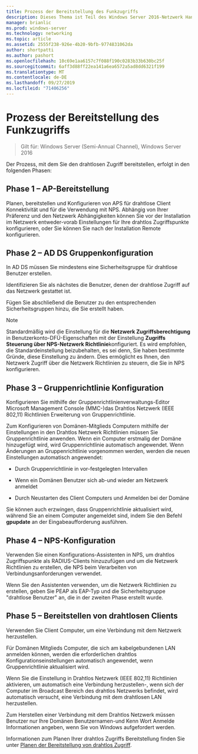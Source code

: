 ```yaml
---
title: Prozess der Bereitstellung des Funkzugriffs
description: Dieses Thema ist Teil des Windows Server 2016-Netzwerk Handbuchs "Bereitstellen von Kenn Wort basiertem 802.1 x authentifizierten drahtlosen Zugriff".
manager: brianlic
ms.prod: windows-server
ms.technology: networking
ms.topic: article
ms.assetid: 2555f238-926e-4b20-9bfb-9774831062da
author: shortpatti
ms.author: pashort
ms.openlocfilehash: 10c69e1aa6157c7f088f190c0283b33b630bc25f
ms.sourcegitcommit: 6aff3d88ff22ea141a6ea6572a5ad8dd6321f199
ms.translationtype: MT
ms.contentlocale: de-DE
ms.lasthandoff: 09/27/2019
ms.locfileid: "71406256"
---
```

# <a name="wireless-access-deployment-process"></a>Prozess der Bereitstellung des Funkzugriffs

>Gilt für: Windows Server (Semi-Annual Channel), Windows Server 2016

Der Prozess, mit dem Sie den drahtlosen Zugriff bereitstellen, erfolgt in den folgenden Phasen:

## <a name="stage-1--ap-deployment"></a>Phase 1 – AP-Bereitstellung

Planen, bereitstellen und Konfigurieren von APS für drahtlose Client Konnektivität und für die Verwendung mit NPS. Abhängig von Ihrer Präferenz und den Netzwerk Abhängigkeiten können Sie vor der Installation im Netzwerk entweder\-vorab Einstellungen für Ihre drahtlos Zugriffspunkte konfigurieren, oder Sie können Sie nach der Installation Remote konfigurieren.

## <a name="stage-2--adds-group-configuration"></a>Phase 2 – AD DS Gruppenkonfiguration

In AD DS müssen Sie mindestens eine Sicherheitsgruppe für drahtlose Benutzer erstellen.

Identifizieren Sie als nächstes die Benutzer, denen der drahtlose Zugriff auf das Netzwerk gestattet ist.

Fügen Sie abschließend die Benutzer zu den entsprechenden Sicherheitsgruppen hinzu, die Sie erstellt haben.

>[!NOTE]
>Standardmäßig wird die Einstellung für die **Netzwerk Zugriffsberechtigung** in Benutzerkonto-DFÜ-Eigenschaften mit der Einstellung **Zugriffs Steuerung über NPS-Netzwerk Richtlinie**konfiguriert. Es wird empfohlen, die Standardeinstellung beizubehalten, es sei denn, Sie haben bestimmte Gründe, diese Einstellung zu ändern. Dies ermöglicht es Ihnen, den Netzwerk Zugriff über die Netzwerk Richtlinien zu steuern, die Sie in NPS konfigurieren.

## <a name="stage-3--group-policy-configuration"></a>Phase 3 – Gruppenrichtlinie Konfiguration

Konfigurieren Sie mithilfe der Gruppenrichtlinienverwaltungs-Editor Microsoft Management Console \(MMC-\)das Drahtlos Netzwerk \(IEEE 802,11\) Richtlinien Erweiterung von Gruppenrichtlinie.

Zum Konfigurieren von Domänen\-Mitglieds Computern mithilfe der Einstellungen in den Drahtlos Netzwerk Richtlinien müssen Sie Gruppenrichtlinie anwenden. Wenn ein Computer erstmalig der Domäne hinzugefügt wird, wird Gruppenrichtlinie automatisch angewendet. Wenn Änderungen an Gruppenrichtlinie vorgenommen werden, werden die neuen Einstellungen automatisch angewendet:

- Durch Gruppenrichtlinie in vor\-festgelegten Intervallen

- Wenn ein Domänen Benutzer sich ab-und wieder am Netzwerk anmeldet

- Durch Neustarten des Client Computers und Anmelden bei der Domäne

Sie können auch erzwingen, dass Gruppenrichtlinie aktualisiert wird, während Sie an einem Computer angemeldet sind, indem Sie den Befehl **gpupdate** an der Eingabeaufforderung ausführen.

## <a name="stage-4--nps-configuration"></a>Phase 4 – NPS-Konfiguration

Verwenden Sie einen Konfigurations-Assistenten in NPS, um drahtlos Zugriffspunkte als RADIUS-Clients hinzuzufügen und um die Netzwerk Richtlinien zu erstellen, die NPS beim Verarbeiten von Verbindungsanforderungen verwendet.

Wenn Sie den Assistenten verwenden, um die Netzwerk Richtlinien zu erstellen, geben Sie PEAP als EAP-Typ und die Sicherheitsgruppe "drahtlose Benutzer" an, die in der zweiten Phase erstellt wurde.

## <a name="stage-5--deploy-wireless-clients"></a>Phase 5 – Bereitstellen von drahtlosen Clients

Verwenden Sie Client Computer, um eine Verbindung mit dem Netzwerk herzustellen.

Für Domänen Mitglieds Computer, die sich am kabelgebundenen LAN anmelden können, werden die erforderlichen drahtlos Konfigurationseinstellungen automatisch angewendet, wenn Gruppenrichtlinie aktualisiert wird.

Wenn Sie die Einstellung in Drahtlos Netzwerk \(IEEE 802,11\) Richtlinien aktivieren, um automatisch eine Verbindung herzustellen\-, wenn sich der Computer im Broadcast Bereich des drahtlos Netzwerks befindet, wird automatisch versucht, eine Verbindung mit dem drahtlosen LAN herzustellen.

Zum Herstellen einer Verbindung mit dem Drahtlos Netzwerk müssen Benutzer nur Ihre Domänen Benutzernamen-und Kenn Wort Anmelde Informationen angeben, wenn Sie von Windows aufgefordert werden.

Informationen zum Planen Ihrer drahtlos Zugriffs Bereitstellung finden Sie unter [Planen der Bereitstellung von drahtlos Zugriff](d-wireless-access-planning.md).
